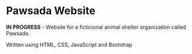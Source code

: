 # Pawsada Website

**IN PROGRESS** - Website for a ficticional animal shelter organization called Pawsada.

Written using HTML, CSS, JavaScript and Bootstrap
